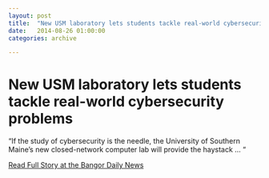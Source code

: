 ```yaml
---
layout: post
title:  "New USM laboratory lets students tackle real-world cybersecurity problems"
date:   2014-08-26 01:00:00
categories: archive

---
```


<h1>New USM laboratory lets students tackle real-world cybersecurity problems</h1>

<p>“If the study of cybersecurity is the needle, the University of Southern Maine’s new closed-network computer lab will provide the haystack … “</p>

<a href="http://bangordailynews.com/2014/08/26/business/new-usm-laboratory-lets-students-tackle-real-world-cybersecurity-problems/">Read Full Story at the Bangor Daily News</a>
